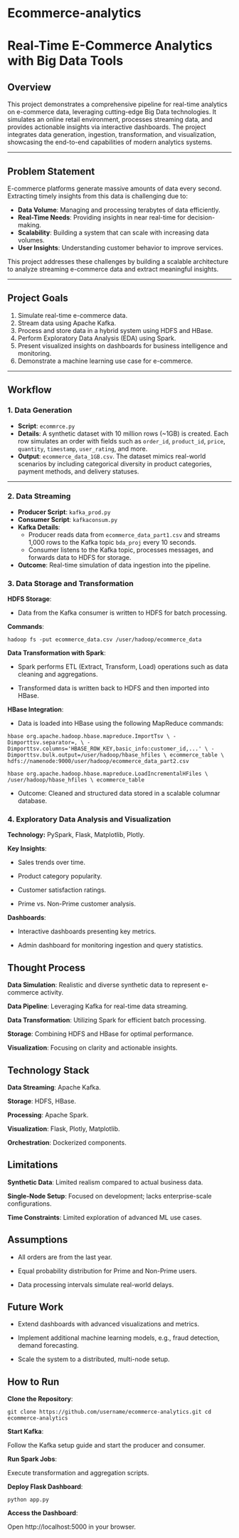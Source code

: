 # Ecommerce-analytics
# Real-Time E-Commerce Analytics with Big Data Tools

## Overview
This project demonstrates a comprehensive pipeline for real-time analytics on e-commerce data, leveraging cutting-edge Big Data technologies. It simulates an online retail environment, processes streaming data, and provides actionable insights via interactive dashboards. The project integrates data generation, ingestion, transformation, and visualization, showcasing the end-to-end capabilities of modern analytics systems.

---

## Problem Statement
E-commerce platforms generate massive amounts of data every second. Extracting timely insights from this data is challenging due to:

- **Data Volume**: Managing and processing terabytes of data efficiently.
- **Real-Time Needs**: Providing insights in near real-time for decision-making.
- **Scalability**: Building a system that can scale with increasing data volumes.
- **User Insights**: Understanding customer behavior to improve services.

This project addresses these challenges by building a scalable architecture to analyze streaming e-commerce data and extract meaningful insights.

---

## Project Goals
1. Simulate real-time e-commerce data.
2. Stream data using Apache Kafka.
3. Process and store data in a hybrid system using HDFS and HBase.
4. Perform Exploratory Data Analysis (EDA) using Spark.
5. Present visualized insights on dashboards for business intelligence and monitoring.
6. Demonstrate a machine learning use case for e-commerce.

---

## Workflow

### 1. Data Generation
- **Script**: `ecommrce.py`
- **Details**: A synthetic dataset with 10 million rows (~1GB) is created. Each row simulates an order with fields such as `order_id`, `product_id`, `price`, `quantity`, `timestamp`, `user_rating`, and more.
- **Output**: `ecommerce_data_1GB.csv`. The dataset mimics real-world scenarios by including categorical diversity in product categories, payment methods, and delivery statuses.

---

### 2. Data Streaming
- **Producer Script**: `kafka_prod.py`
- **Consumer Script**: `kafkaconsum.py`
- **Kafka Details**:
  - Producer reads data from `ecommerce_data_part1.csv` and streams 1,000 rows to the Kafka topic `bda_proj` every 10 seconds.
  - Consumer listens to the Kafka topic, processes messages, and forwards data to HDFS for storage.
- **Outcome**: Real-time simulation of data ingestion into the pipeline.

### 3. Data Storage and Transformation

**HDFS Storage**:

- Data from the Kafka consumer is written to HDFS for batch processing.

**Commands**:

`hadoop fs -put ecommerce_data.csv /user/hadoop/ecommerce_data`

**Data Transformation with Spark**:

- Spark performs ETL (Extract, Transform, Load) operations such as data cleaning and aggregations.

- Transformed data is written back to HDFS and then imported into HBase.

**HBase Integration**:

- Data is loaded into HBase using the following MapReduce commands:

`hbase org.apache.hadoop.hbase.mapreduce.ImportTsv \
  -Dimporttsv.separator=, \
  -Dimporttsv.columns='HBASE_ROW_KEY,basic_info:customer_id,...' \
  -Dimporttsv.bulk.output=/user/hadoop/hbase_hfiles \
  ecommerce_table \
  hdfs://namenode:9000/user/hadoop/ecommerce_data_part2.csv`

`hbase org.apache.hadoop.hbase.mapreduce.LoadIncrementalHFiles \
  /user/hadoop/hbase_hfiles \
  ecommerce_table`

- Outcome: Cleaned and structured data stored in a scalable columnar database.

### 4. Exploratory Data Analysis and Visualization

**Technology:** PySpark, Flask, Matplotlib, Plotly.

**Key Insights**:

- Sales trends over time.

- Product category popularity.

- Customer satisfaction ratings.

- Prime vs. Non-Prime customer analysis.

**Dashboards**:

- Interactive dashboards presenting key metrics.

- Admin dashboard for monitoring ingestion and query statistics.

## Thought Process

**Data Simulation**: Realistic and diverse synthetic data to represent e-commerce activity.

**Data Pipeline**: Leveraging Kafka for real-time data streaming.

**Data Transformation**: Utilizing Spark for efficient batch processing.

**Storage**: Combining HDFS and HBase for optimal performance.

**Visualization**: Focusing on clarity and actionable insights.

## Technology Stack

**Data Streaming**: Apache Kafka.

**Storage**: HDFS, HBase.

**Processing**: Apache Spark.

**Visualization**: Flask, Plotly, Matplotlib.

**Orchestration**: Dockerized components.

## Limitations

**Synthetic Data**: Limited realism compared to actual business data.

**Single-Node Setup**: Focused on development; lacks enterprise-scale configurations.

**Time Constraints**: Limited exploration of advanced ML use cases.

## Assumptions

- All orders are from the last year.

- Equal probability distribution for Prime and Non-Prime users.

- Data processing intervals simulate real-world delays.

## Future Work

- Extend dashboards with advanced visualizations and metrics.

- Implement additional machine learning models, e.g., fraud detection, demand forecasting.

- Scale the system to a distributed, multi-node setup.

## How to Run

**Clone the Repository**:


`git clone https://github.com/username/ecommerce-analytics.git
cd ecommerce-analytics`

**Start Kafka**:

Follow the Kafka setup guide and start the producer and consumer.

**Run Spark Jobs**:

Execute transformation and aggregation scripts.

**Deploy Flask Dashboard**:

`python app.py`

**Access the Dashboard**:

Open http://localhost:5000 in your browser.



